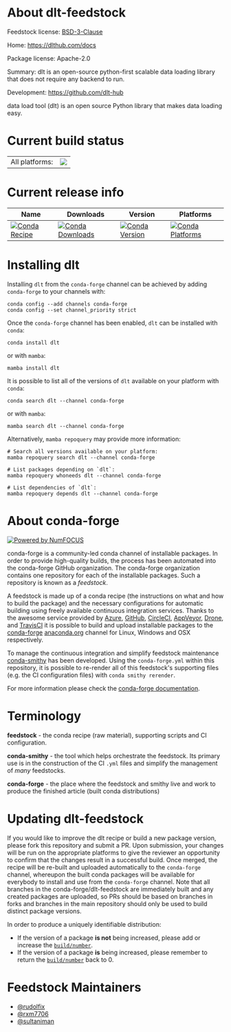 About dlt-feedstock
===================

Feedstock license: [BSD-3-Clause](https://github.com/conda-forge/dlt-feedstock/blob/main/LICENSE.txt)

Home: https://dlthub.com/docs

Package license: Apache-2.0

Summary: dlt is an open-source python-first scalable data loading library that does not require any backend to run.

Development: https://github.com/dlt-hub

data load tool (dlt) is an open source Python library that makes data loading easy.

Current build status
====================


<table><tr><td>All platforms:</td>
    <td>
      <a href="https://dev.azure.com/conda-forge/feedstock-builds/_build/latest?definitionId=22225&branchName=main">
        <img src="https://dev.azure.com/conda-forge/feedstock-builds/_apis/build/status/dlt-feedstock?branchName=main">
      </a>
    </td>
  </tr>
</table>

Current release info
====================

| Name | Downloads | Version | Platforms |
| --- | --- | --- | --- |
| [![Conda Recipe](https://img.shields.io/badge/recipe-dlt-green.svg)](https://anaconda.org/conda-forge/dlt) | [![Conda Downloads](https://img.shields.io/conda/dn/conda-forge/dlt.svg)](https://anaconda.org/conda-forge/dlt) | [![Conda Version](https://img.shields.io/conda/vn/conda-forge/dlt.svg)](https://anaconda.org/conda-forge/dlt) | [![Conda Platforms](https://img.shields.io/conda/pn/conda-forge/dlt.svg)](https://anaconda.org/conda-forge/dlt) |

Installing dlt
==============

Installing `dlt` from the `conda-forge` channel can be achieved by adding `conda-forge` to your channels with:

```
conda config --add channels conda-forge
conda config --set channel_priority strict
```

Once the `conda-forge` channel has been enabled, `dlt` can be installed with `conda`:

```
conda install dlt
```

or with `mamba`:

```
mamba install dlt
```

It is possible to list all of the versions of `dlt` available on your platform with `conda`:

```
conda search dlt --channel conda-forge
```

or with `mamba`:

```
mamba search dlt --channel conda-forge
```

Alternatively, `mamba repoquery` may provide more information:

```
# Search all versions available on your platform:
mamba repoquery search dlt --channel conda-forge

# List packages depending on `dlt`:
mamba repoquery whoneeds dlt --channel conda-forge

# List dependencies of `dlt`:
mamba repoquery depends dlt --channel conda-forge
```


About conda-forge
=================

[![Powered by
NumFOCUS](https://img.shields.io/badge/powered%20by-NumFOCUS-orange.svg?style=flat&colorA=E1523D&colorB=007D8A)](https://numfocus.org)

conda-forge is a community-led conda channel of installable packages.
In order to provide high-quality builds, the process has been automated into the
conda-forge GitHub organization. The conda-forge organization contains one repository
for each of the installable packages. Such a repository is known as a *feedstock*.

A feedstock is made up of a conda recipe (the instructions on what and how to build
the package) and the necessary configurations for automatic building using freely
available continuous integration services. Thanks to the awesome service provided by
[Azure](https://azure.microsoft.com/en-us/services/devops/), [GitHub](https://github.com/),
[CircleCI](https://circleci.com/), [AppVeyor](https://www.appveyor.com/),
[Drone](https://cloud.drone.io/welcome), and [TravisCI](https://travis-ci.com/)
it is possible to build and upload installable packages to the
[conda-forge](https://anaconda.org/conda-forge) [anaconda.org](https://anaconda.org/)
channel for Linux, Windows and OSX respectively.

To manage the continuous integration and simplify feedstock maintenance
[conda-smithy](https://github.com/conda-forge/conda-smithy) has been developed.
Using the ``conda-forge.yml`` within this repository, it is possible to re-render all of
this feedstock's supporting files (e.g. the CI configuration files) with ``conda smithy rerender``.

For more information please check the [conda-forge documentation](https://conda-forge.org/docs/).

Terminology
===========

**feedstock** - the conda recipe (raw material), supporting scripts and CI configuration.

**conda-smithy** - the tool which helps orchestrate the feedstock.
                   Its primary use is in the construction of the CI ``.yml`` files
                   and simplify the management of *many* feedstocks.

**conda-forge** - the place where the feedstock and smithy live and work to
                  produce the finished article (built conda distributions)


Updating dlt-feedstock
======================

If you would like to improve the dlt recipe or build a new
package version, please fork this repository and submit a PR. Upon submission,
your changes will be run on the appropriate platforms to give the reviewer an
opportunity to confirm that the changes result in a successful build. Once
merged, the recipe will be re-built and uploaded automatically to the
`conda-forge` channel, whereupon the built conda packages will be available for
everybody to install and use from the `conda-forge` channel.
Note that all branches in the conda-forge/dlt-feedstock are
immediately built and any created packages are uploaded, so PRs should be based
on branches in forks and branches in the main repository should only be used to
build distinct package versions.

In order to produce a uniquely identifiable distribution:
 * If the version of a package **is not** being increased, please add or increase
   the [``build/number``](https://docs.conda.io/projects/conda-build/en/latest/resources/define-metadata.html#build-number-and-string).
 * If the version of a package **is** being increased, please remember to return
   the [``build/number``](https://docs.conda.io/projects/conda-build/en/latest/resources/define-metadata.html#build-number-and-string)
   back to 0.

Feedstock Maintainers
=====================

* [@rudolfix](https://github.com/rudolfix/)
* [@rxm7706](https://github.com/rxm7706/)
* [@sultaniman](https://github.com/sultaniman/)

